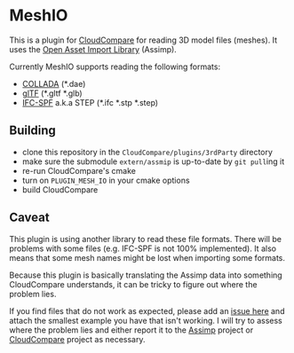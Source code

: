 # MeshIO

This is a plugin for [CloudCompare](https://github.com/CloudCompare/CloudCompare) for reading 3D model files (meshes). It uses the [Open Asset Import Library](https://github.com/assimp/assimp) (Assimp).

Currently MeshIO supports reading the following formats:
* [COLLADA](https://en.wikipedia.org/wiki/COLLADA) (\*.dae)
* [glTF](https://en.wikipedia.org/wiki/GlTF) (\*.gltf \*.glb)
* [IFC-SPF](https://en.wikipedia.org/wiki/ISO_10303-21) a.k.a STEP (\*.ifc \*.stp \*.step)

## Building

- clone this repository in the `CloudCompare/plugins/3rdParty` directory
- make sure the submodule `extern/assmip` is up-to-date by `git pull`ing it
- re-run CloudCompare's cmake
- turn on `PLUGIN_MESH_IO` in your cmake options
- build CloudCompare

## Caveat

This plugin is using another library to read these file formats. There will be problems with some files (e.g. IFC-SPF is not 100% implemented). It also means that some mesh names might be lost when importing some formats.

Because this plugin is basically translating the Assimp data into something CloudCompare understands, it can be tricky to figure out where the problem lies.

If you find files that do not work as expected, please add an [issue here](https://github.com/asmaloney/MeshIO/issues) and attach the smallest example you have that isn't working. I will try to assess where the problem lies and either report it to the [Assimp](https://github.com/assimp/assimp) project or [CloudCompare](https://github.com/CloudCompare/CloudCompare) project as necessary.
